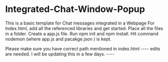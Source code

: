 # Integrated-Chat-Window-Popup
This is a basic template for Chat messages integrated in a Webpage
For Index.html, add all the referenced libraries and get started.
Place all the files in a folder.
Create a app.js file.
Run npm init and npm install.
Hit command nodemon (where app.js and pacakge.json ) is kept.

Please make sure you have correct path mentioned in index.html
---- edits are needed. I will be updating this in a few days. ----
